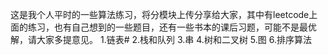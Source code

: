 这是我个人平时的一些算法练习，将分模块上传分享给大家，其中有leetcode上面的练习，也有自己想到的一些题目，还有一些书本的课后习题，可能不是最优解，请大家多提意见。
1.链表#
2.栈和队列
3.串
4.树和二叉树
5.图
6.排序算法

